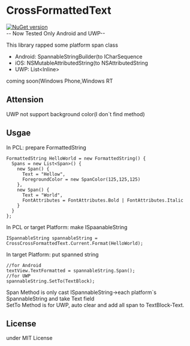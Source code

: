# CrossFormattedText
[![NuGet version](https://badge.fury.io/nu/Plugin.CrossFormattedText.svg)](https://www.nuget.org/packages/Plugin.CrossFormattedText/)  
-- Now Tested Only Android and UWP--
      
This library rapped some platform span class
- Android: SpannableStringBuilder(to ICharSequence
- iOS: NSMutableAttributedString(to NSAttributedString
- UWP: List\<Inline\>
      
coming soon(Windows Phone,Windows RT

## Attension
UWP not support background color(I don`t find method)

## Usgae

In PCL: prepare FormattedString
```
FormattedString HelloWorld = new FormattedString() {
  Spans = new List<Span>() {
    new Span() {
      Text = "Hellow",
      ForegroundColor = new SpanColor(125,125,125)
    },
    new Span() {
      Text = "World",
      FontAttributes = FontAttributes.Bold | FontAttributes.Italic
    }
  }
};
```

In PCL or target Platform: make ISpaanableString
```
ISpannableString spannableString = CrossCrossFormattedText.Current.Format(HelloWorld);
```

In target Platform: put spanned string
```
//for Android
textView.TextFormatted = spannableString.Span();
//for UWP
spannableString.SetTo(TextBlock);
```

Span Method is only cast ISpannableString→each platform`s SpannableString and take Text field  
SetTo Method is for UWP, auto clear and add all span to TextBlock-Text.

## License
under MIT License
